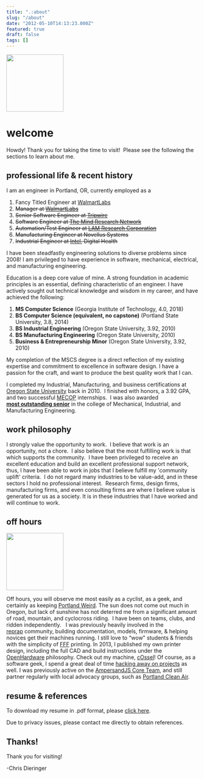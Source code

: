 ```yaml
---
title: ".:about"
slug: "/about"
date: "2012-05-10T14:13:23.000Z"
featured: true
draft: false
tags: []
---
```


<a class="img-link" href="https://static.cdaringe.com/archive/2012/05/634752768398.jpg"><img src="https://static.cdaringe.com/archive/2012/05/634752768398-150x150.jpg" class="img-frame float-right" width="150" height="150" /></a>

# welcome

Howdy! Thank you for taking the time to visit!  Please see the following the
sections to learn about me.

<a name="pro"></a>

## professional life & recent history

I am an engineer in Portland, OR, currently employed as a

1. Fancy Titled Engineer at [WalmartLabs](https://www.walmartlabs.com/)
1. ~~Manager at [WalmartLabs](https://www.walmartlabs.com/)~~
1. ~~Senior Software Engineer at [Tripwire](https://www.tripwire.com/)~~
1. ~~Software Engineer at [The Mind Research Network](https://www.mrn.org/)~~
1. ~~Automation/Test Engineer
   at [LAM Research Corporation](https://www.lamrc.com/ "LAM Research Corporation")~~
1. ~~Manufacturing Engineer at Novellus Systems~~
1. ~~Industrial Engineer at [Intel](https://www.intel.com), Digital Health~~

I have been steadfastly engineering solutions to diverse problems since 2008! I
am privileged to have experience in software, mechanical, electrical, and
manufacturing engineering.

<a name="edu"></a>

Education is a deep core value of mine. A strong foundation in academic
principles is an essential, defining characteristic of an engineer. I have
actively sought out technical knowledge and wisdom in my career, and have
achieved the following:

1. **MS Computer Science** (Georgia Institute of Technology, 4.0, 2018)
1. **BS Computer Science (equivalent, no capstone)** (Portland State University,
   3.8, 2014)
1. **BS Industrial Engineering** (Oregon State University, 3.92, 2010)
1. **BS Manufacturing Engineering** (Oregon State University, 2010)
1. **Business & Entrepreneurship Minor** (Oregon State University, 3.92, 2010)

My completion of the MSCS degree is a direct reflection of my existing expertise
and commitment to excellence in software design. I have a passion for the craft,
and want to produce the best quality work that I can.

I completed my Industrial, Manufacturing, and business certifications at
[Oregon State University](https://oregonstate.edu/) back in 2010.  I finished
with honors, a 3.92 GPA, and two
successful [MECOP](https://www.mecopinc.org/ "MECOP") internships.  I was also
awarded
**[most outstanding senior](https://www.youtube.com/watch?v=3KeZ0OfJLZM "outstanding senior")**
in the college of Mechanical, Industrial, and Manufacturing Engineering.

<a name="philo"></a>

## work philosophy

I strongly value the opportunity to work.  I believe that work is an
opportunity, not a chore.  I also believe that the most fulfilling work is that
which supports the community.  I have been privileged to receive an excellent
education and build an excellent professional support network, thus, I have been
able to work in jobs that I believe fulfill my 'community uplift' criteria.  I
do not regard many industries to be value-add, and in these sectors I hold no
professional interest.  Research firms, design firms, manufacturing firms, and
even consulting firms are where I believe value is generated for us as a
society. It is in these industries that I have worked and will continue to work.

<a name="volunteer"></a>

## off hours

<a href="https://static.cdaringe.com/archive/2012/05/scanT.jpg" class="img-link"><img src="https://static.cdaringe.com/archive/2012/05/scanT-150x150.jpg" class="img-frame float-right" width="150" height="150" /></a>

Off hours, you will observe me most easily as a cyclist, as a geek, and
certainly as keeping
[Portland Weird](https://en.wikipedia.org/wiki/Keep_Portland_Weird). The sun
does not come out much in Oregon, but lack of sunshine has not deterred me from
a significant amount of road, mountain, and cyclocross riding.  I have been on
teams, clubs, and ridden independently.   I was previously heavily involved in
the [reprap](www.reprap.org "RepRap") community, building documentation, models,
firmware, & helping novices get their machines running. I still love to “wow"
students & friends with the simplicity of
[FFF](https://reprap.org/wiki/Fused_filament_fabrication "FFF") printing. In
2013, I published my own printer design, including the full CAD and build
instructions under the
[OpenHardware](https://en.wikipedia.org/wiki/Open-source_hardware) philosophy.
Check out my machine, [cOssel](https://reprap.org/wiki/COssel)! Of course, as a
software geek, I spend a great deal of time
[hacking away on projects](https://www.github.com/cdaringe) as well. I was
previously active on the [AmpersandJS Core Team](https://ampersandjs.com/), and
still partner regularly with local advocacy groups, such as
[Portland Clean Air](http://pdxcleanair.org).

## resume & references

<a name="resume"></a> To download my resume in .pdf format, please
[click here](https://static.cdaringe.com/Dieringer_Chris_Resume_latest.pdf).

Due to privacy issues, please contact me directly to obtain references.

## Thanks!

Thank you for visiting!

-Chris Dieringer
